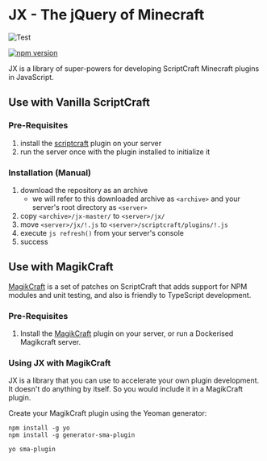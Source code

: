 # JX - The jQuery of Minecraft

![Test](https://github.com/Magikcraft/jx/workflows/Test/badge.svg?branch=magikcraft-integration)

[![npm version](https://badge.fury.io/js/%40scriptcraft%2Fjx.svg)](https://badge.fury.io/js/%40scriptcraft%2Fjx)

JX is a library of super-powers for developing ScriptCraft Minecraft plugins in JavaScript.

## Use with Vanilla ScriptCraft

### Pre-Requisites
1. install the [scriptcraft](https://github.com/walterhiggins/ScriptCraft) plugin on your server
2. run the server once with the plugin installed to initialize it

### Installation (Manual)
1. download the repository as an archive
   - we will refer to this downloaded archive as `<archive>` and your server's root directory as `<server>`
2. copy `<archive>/jx-master/` to `<server>/jx/`
3. move `<server>/jx/!.js` to `<server>/scriptcraft/plugins/!.js`
4. execute `js refresh()` from your server's console
5. success

## Use with MagikCraft

[MagikCraft](https://github.com/Magikcraft/MagickCraft) is a set of patches on ScriptCraft that adds support for NPM modules and unit testing, and also is friendly to TypeScript development.

### Pre-Requisites

1. Install the [MagikCraft](https://github.com/Magikcraft/MagickCraft) plugin on your server, or run a Dockerised Magikcraft server.

### Using JX with MagikCraft

JX is a library that you can use to accelerate your own plugin development. It doesn't do anything by itself. So you would include it in a MagikCraft plugin.

Create your MagikCraft plugin using the Yeoman generator:

```
npm install -g yo
npm install -g generator-sma-plugin

yo sma-plugin
```


